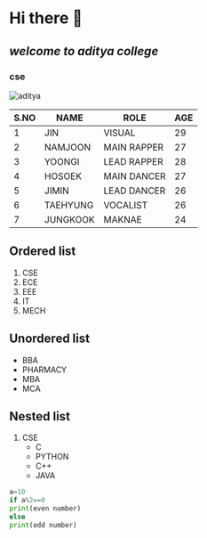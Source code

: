 # Hi there 👋
## ***welcome to aditya college***
### cse
<!--![pspk](https://images.news18.com/ibnlive/uploads/2020/09/1599028397_fi-pawan.jpg)-->
![aditya](https://i.pinimg.com/originals/a3/20/df/a320dfff4b89758668e6791021dce20c.png)

|**S.NO**| **NAME** |**ROLE** | **AGE** |
|-----|------|------|-----|
|1|JIN|VISUAL|29|
|2|NAMJOON|MAIN RAPPER|27|
|3|YOONGI|LEAD RAPPER|28|
|4|HOSOEK|MAIN DANCER|27|
|5|JIMIN|LEAD DANCER|26|
|6|TAEHYUNG|VOCALIST|26|
|7|JUNGKOOK|MAKNAE|24|
 
## Ordered list
1. CSE
2. ECE
3. EEE
4. IT
5. MECH

## Unordered list
* BBA
* PHARMACY
* MBA
* MCA

## Nested list
1. CSE
    - C
    - PYTHON
    - C++
    - JAVA

```python
a=10
if a%2==0
print(even number)
else
print(odd number)
```
 


<!--
**saisushma09/saisushma09** is a ✨ _special_ ✨ repository because its `README.md` (this file) appears on your GitHub profile.

Here are some ideas to get you started:

- 🔭 I’m currently working on ...
- 🌱 I’m currently learning ...
- 👯 I’m looking to collaborate on ...
- 🤔 I’m looking for help with ...
- 💬 Ask me about ...
- 📫 How to reach me: ...
- 😄 Pronouns: ...
- ⚡ Fun fact: ...
-->
